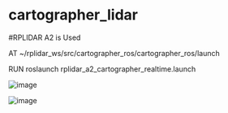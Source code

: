 # cartographer_lidar

#RPLIDAR A2 is Used

AT ~/rplidar_ws/src/cartographer_ros/cartographer_ros/launch

RUN roslaunch rplidar_a2_cartographer_realtime.launch 


![image](https://user-images.githubusercontent.com/103939460/229799632-467bb96d-79b6-4c92-b441-f0880ba95c63.png)


![image](https://user-images.githubusercontent.com/103939460/229799606-5e134864-2ae9-427f-9d5e-d2155cb509ef.png)

